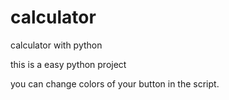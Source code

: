 # calculator
calculator with python

this is a easy python project  

you can change colors of your button in the script.
